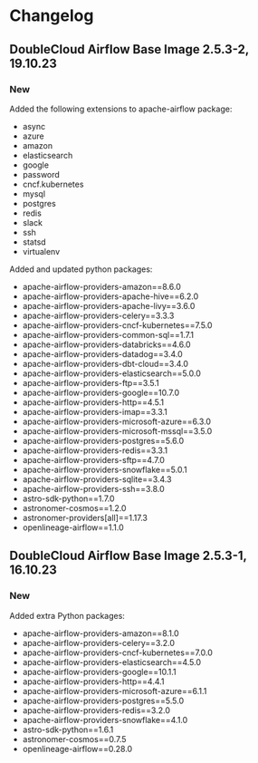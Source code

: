 # Changelog

DoubleCloud Airflow Base Image 2.5.3-2, 19.10.23
----------------------------------------

### New
Added the following extensions to apache-airflow package:
- async
- azure
- amazon
- elasticsearch
- google
- password
- cncf.kubernetes
- mysql
- postgres
- redis
- slack
- ssh
- statsd
- virtualenv

Added and updated python packages:
- apache-airflow-providers-amazon==8.6.0
- apache-airflow-providers-apache-hive==6.2.0
- apache-airflow-providers-apache-livy==3.6.0
- apache-airflow-providers-celery==3.3.3
- apache-airflow-providers-cncf-kubernetes==7.5.0
- apache-airflow-providers-common-sql==1.7.1
- apache-airflow-providers-databricks==4.6.0
- apache-airflow-providers-datadog==3.4.0
- apache-airflow-providers-dbt-cloud==3.4.0
- apache-airflow-providers-elasticsearch==5.0.0
- apache-airflow-providers-ftp==3.5.1
- apache-airflow-providers-google==10.7.0
- apache-airflow-providers-http==4.5.1
- apache-airflow-providers-imap==3.3.1
- apache-airflow-providers-microsoft-azure==6.3.0
- apache-airflow-providers-microsoft-mssql==3.5.0
- apache-airflow-providers-postgres==5.6.0
- apache-airflow-providers-redis==3.3.1
- apache-airflow-providers-sftp==4.7.0
- apache-airflow-providers-snowflake==5.0.1
- apache-airflow-providers-sqlite==3.4.3
- apache-airflow-providers-ssh==3.8.0
- astro-sdk-python==1.7.0
- astronomer-cosmos==1.2.0
- astronomer-providers[all]==1.17.3
- openlineage-airflow==1.1.0

DoubleCloud Airflow Base Image 2.5.3-1, 16.10.23
----------------------------------------

### New
Added extra Python packages:
- apache-airflow-providers-amazon==8.1.0
- apache-airflow-providers-celery==3.2.0
- apache-airflow-providers-cncf-kubernetes==7.0.0
- apache-airflow-providers-elasticsearch==4.5.0
- apache-airflow-providers-google==10.1.1
- apache-airflow-providers-http==4.4.1
- apache-airflow-providers-microsoft-azure==6.1.1
- apache-airflow-providers-postgres==5.5.0
- apache-airflow-providers-redis==3.2.0
- apache-airflow-providers-snowflake==4.1.0
- astro-sdk-python==1.6.1
- astronomer-cosmos==0.7.5
- openlineage-airflow==0.28.0
